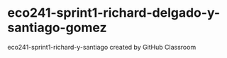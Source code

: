 # eco241-sprint1-richard-delgado-y-santiago-gomez
eco241-sprint1-richard-y-santiago created by GitHub Classroom
